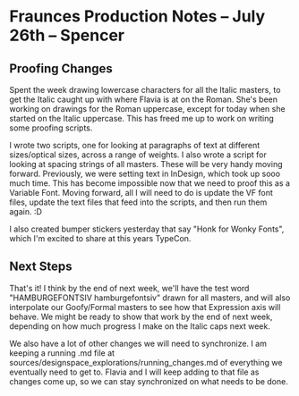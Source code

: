 # Fraunces Production Notes – July 26th – Spencer

## Proofing Changes

Spent the week drawing lowercase characters for all the Italic masters, to get the Italic caught up with where Flavia is at on the Roman. She's been working on drawings for the Roman uppercase, except for today when she started on the Italic uppercase. This has freed me up to work on writing some proofing scripts.

I wrote two scripts, one for looking at paragraphs of text at different sizes/optical sizes, across a range of weights. I also wrote a script for looking at spacing strings of all masters. These will be very handy moving forward. Previously, we were setting text in InDesign, which took up sooo much time. This has become impossible now that we need to proof this as a Variable Font. Moving forward, all I will need to do is update the VF font files, update the text files that feed into the scripts, and then run them again. :D

I also created bumper stickers yesterday that say "Honk for Wonky Fonts", which I'm excited to share at this years TypeCon. 

## Next Steps

That's it! I think by the end of next week, we'll have the test word "HAMBURGEFONTSIV hamburgefontsiv" drawn for all masters, and will also interpolate our Goofy/Formal masters to see how that Expression axis will behave. We might be ready to show that work by the end of next week, depending on how much progress I make on the Italic caps next week. 

We also have a lot of other changes we will need to synchronize. I am keeping a running .md file at sources/designspace_explorations/running_changes.md of everything we eventually need to get to. Flavia and I will keep adding to that file as changes come up, so we can stay synchronized on what needs to be done. 